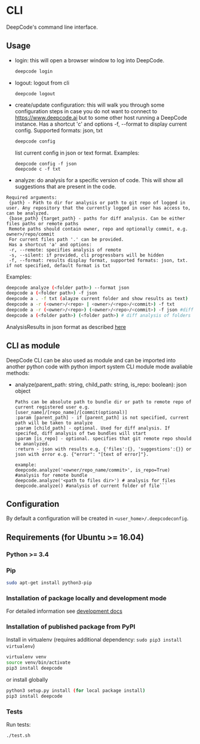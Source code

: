 # CLI

DeepCode's command line interface.

## Usage

- login: this will open a browser window to log into DeepCode.
  ```bash
  deepcode login
  ```
- logout: logout from cli
  ```
  deepcode logout
  ```
- create/update configuration: this will walk you through some configuration steps in case you do not want to connect to
  https://www.deepcode.ai but to some other host running a DeepCode instance.
  Has a shortcut 'c' and options -f, --format to display current config. Supported formats: json, txt
  ```bash
  deepcode config
  ```
  list current config in json or text format. Examples:
  ```
  deepcode config -f json
  deepcode c -f txt
  ```
- analyze: do analysis for a specific version of code. This will show all suggestions that are present in the code.

```
Required arguments:
 {path} - Path to dir for analysis or path to git repo of logged in user. Any repository that the currently logged in user has access to, can be analyzed.
 {base_path} {target_path} - paths for diff analysis. Can be either files paths or remote paths
 Remote paths should contain owner, repo and optionally commit, e.g. owner>/repo/commit
 For current files path '.' can be provided.
 Has a shortcut 'a' and options:
 -r, --remote: specifies analysis of remote
 -s, --silent: if provided, cli progressbars will be hidden
 -f, --format: results display format, supported formats: json, txt. if not specified, default format is txt
```

Examples:

```bash
deepcode analyze (<folder path>) --format json
deepcode a (<folder path>) -f json
deepcode a . -f txt (alayze current folder and show results as text)
deepcode a -r (<owner>/<repo> | <owner>/<repo>/<commit>) -f txt
deepcode a -r (<owner>/<repo>) (<owner>/<repo>/<commit>) -f json #diff analysis of remote bundles
deepcode a (<folder path>) (<folder path>) # diff analysis of folders

```

AnalysisResults in json format as described [here](https://www.deepcode.ai/docs/REST%20APIs%2FBundles)

## CLI as module

DeepCode CLI can be also used as module and can be imported into another python code with python import system
CLI module mode avaliable methods:

- analyze(parent_path: string, child_path: string, is_repo: boolean): json object

  ````
  Paths can be absolute path to bundle dir or path to remote repo of current registered user e.g.[user_name]/[repo_name]/[commit(optional)]
  :param [parent_path] - if [parent_path] is not specified, current path will be taken to analyze
  :param [child_path] - optional. Used for diff analysis. If specifed, diff analysis of two bundles will start
  :param [is_repo] - optional. specifies that git remote repo should be ananlyzed.
  :return - json with results e.g. {'files':{}, 'suggestions':{}} or json with error e.g. {"error": "[text of error]"}.

  example:
  deepcode.analyze('<owner/repo_name/commit>', is_repo=True) #analysis for remote bundle
  deepcode.analyze('<path to files dir>') # analysis for files
  deepcode.analyze() #analysis of current folder of file```
  ````

## Configuration

By default a configuration will be created in `<user_home>/.deepcodeconfig`.

## Requirements (for Ubuntu >= 16.04)

### Python >= 3.4

### Pip

```bash
sudo apt-get install python3-pip
```

### Installation of package locally and development mode

For detailed information see [development docs](Development.md)

### Installation of published package from PyPI

Install in virtualenv (requires additional dependency: `sudo pip3 install virtualenv`)

```bash
virtualenv venv
source venv/bin/activate
pip3 install deepcode
```

or install globally

```bash
python3 setup.py install (for local package install)
pip3 install deepcode
```

### Tests

Run tests:

```bash
./test.sh
```
